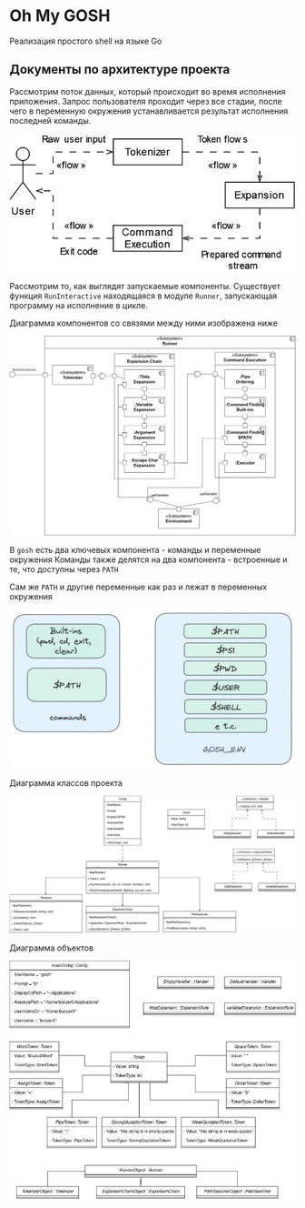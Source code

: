 # Oh My GOSH
Реализация простого shell на языке Go

## Документы по архитектуре проекта

Рассмотрим поток данных, который происходит во время исполнения приложения.
Запрос пользователя проходит через все стадии, после чего в переменную окружения устанавливается
результат исполнения последней команды.

![dataflow diagram](./docs/dataflow.png)

Рассмотрим то, как выглядят запускаемые компоненты.
Существует функция `RunInteractive` находящаяся в модуле `Runner`, запускающая программу на исполнение
в цикле.

Диаграмма компонентов со связями между ними изображена ниже

![component diagram](./docs/component_diagram.png)


В `gosh` есть два ключевых компонента - команды и переменные окружения
Команды также делятся на два компонента - встроенные и те, что доступны через `PATH`

Сам же `PATH` и другие переменные как раз и лежат в переменных окружения

![main components](./docs/cmdnenv.png)

Диаграмма классов проекта

![class diagram](./docs/class.jpg)

Диаграмма объектов

![object diagram](./docs/object.jpg)